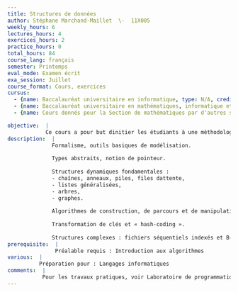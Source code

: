 ```yaml
---
title: Structures de données
author: Stéphane Marchand-Maillet  \-  11X005
weekly_hours: 6
lectures_hours: 4
exercices_hours: 2
practice_hours: 0
total_hours: 84
course_lang: français
semester: Printemps
eval_mode: Examen écrit
exa_session: Juillet
course_format: Cours, exercices
cursus:
  - {name: Baccalauréat universitaire en informatique, type: N/A, credits: 7}
  - {name: Baccalauréat universitaire en mathématiques, informatique et sciences numériques, type: N/A, credits: 9}
  - {name: Cours donnés pour la Section de mathématiques par d'autres sections, type: N/A, credits: 7}

objective:  |
            Ce cours a pour but dinitier les étudiants à une méthodologie formelle à travers la modélisation dun panorama de structures de données complexes.
description:  |
              Formalisme, outils basiques de modélisation.
              
              Types abstraits, notion de pointeur.
              
              Structures dynamiques fondamentales :
              -	chaînes, anneaux, piles, files dattente,
              -	listes généralisées, 
              -	arbres,
              -	graphes.
              
              Algorithmes de construction, de parcours et de manipulation.
              
              Transformation de clés et « hash-coding ».
              
              Structures complexes : fichiers séquentiels indexés et B-arbres.
prerequisite:  |
               Préalable requis : Introduction aux algorithmes
various:  |
          Préparation pour : Langages informatiques
comments:  |
           Pour les travaux pratiques, voir Laboratoire de programmation
---
```

